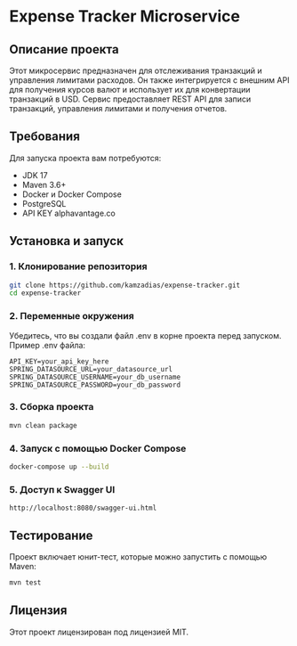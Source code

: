 # Expense Tracker Microservice

## Описание проекта

Этот микросервис предназначен для отслеживания транзакций и управления лимитами расходов. Он также интегрируется с внешним API для получения курсов валют и использует их для конвертации транзакций в USD. Сервис предоставляет REST API для записи транзакций, управления лимитами и получения отчетов.

## Требования

Для запуска проекта вам потребуются:

- JDK 17
- Maven 3.6+
- Docker и Docker Compose
- PostgreSQL
- API KEY alphavantage.co

## Установка и запуск

### 1. Клонирование репозитория

```bash
git clone https://github.com/kamzadias/expense-tracker.git
cd expense-tracker
```

### 2. Переменные окружения
Убедитесь, что вы создали файл .env в корне проекта перед запуском.
Пример .env файла:
```plaintext
API_KEY=your_api_key_here
SPRING_DATASOURCE_URL=your_datasource_url
SPRING_DATASOURCE_USERNAME=your_db_username
SPRING_DATASOURCE_PASSWORD=your_db_password
```

### 3. Сборка проекта
```bash
mvn clean package
```

### 4. Запуск с помощью Docker Compose
```bash
docker-compose up --build
```

### 5. Доступ к Swagger UI
```URL
http://localhost:8080/swagger-ui.html
```

## Тестирование
Проект включает юнит-тест, которые можно запустить с помощью Maven:
```bash
mvn test
```

## Лицензия
Этот проект лицензирован под лицензией MIT.

